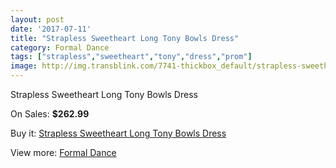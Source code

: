 ```yaml
---
layout: post
date: '2017-07-11'
title: "Strapless Sweetheart Long Tony Bowls Dress"
category: Formal Dance
tags: ["strapless","sweetheart","tony","dress","prom"]
image: http://img.transblink.com/7741-thickbox_default/strapless-sweetheart-long-tony-bowls-dress.jpg
---
```

Strapless Sweetheart Long Tony Bowls Dress

On Sales: **$262.99**
<a href="https://www.transblink.com/en/formal-dance/2503-strapless-sweetheart-long-tony-bowls-dress.html"><amp-img layout="responsive" width="600" height="600" src="//img.transblink.com/7741-thickbox_default/strapless-sweetheart-long-tony-bowls-dress.jpg" alt="Strapless Sweetheart Long Tony Bowls Dress 0" /></a>
<a href="https://www.transblink.com/en/formal-dance/2503-strapless-sweetheart-long-tony-bowls-dress.html"><amp-img layout="responsive" width="600" height="600" src="//img.transblink.com/7743-thickbox_default/strapless-sweetheart-long-tony-bowls-dress.jpg" alt="Strapless Sweetheart Long Tony Bowls Dress 1" /></a>
<a href="https://www.transblink.com/en/formal-dance/2503-strapless-sweetheart-long-tony-bowls-dress.html"><amp-img layout="responsive" width="600" height="600" src="//img.transblink.com/7742-thickbox_default/strapless-sweetheart-long-tony-bowls-dress.jpg" alt="Strapless Sweetheart Long Tony Bowls Dress 2" /></a>

Buy it: [Strapless Sweetheart Long Tony Bowls Dress](https://www.transblink.com/en/formal-dance/2503-strapless-sweetheart-long-tony-bowls-dress.html "Strapless Sweetheart Long Tony Bowls Dress")

View more: [Formal Dance](https://www.transblink.com/en/6-formal-dance "Formal Dance")